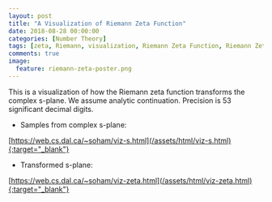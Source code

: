 ```yaml
---
layout: post
title: "A Visualization of Riemann Zeta Function"
date: 2018-08-28 00:00:00
categories: [Number Theory]
tags: [zeta, Riemann, visualization, Riemann Zeta Function, Riemann Zeta Function visualization, analytic continuation, number theory, function, analytic, computation]
comments: true
image:
  feature: riemann-zeta-poster.png
---
```

This is a visualization of how the Riemann zeta function transforms the complex s-plane. We assume analytic continuation. Precision is 53 significant decimal digits.

 - Samples from complex s-plane:

  [https://web.cs.dal.ca/~soham/viz-s.html](/assets/html/viz-s.html){:target="_blank"}
 - Transformed s-plane:

  [https://web.cs.dal.ca/~soham/viz-zeta.html](/assets/html/viz-zeta.html){:target="_blank"}